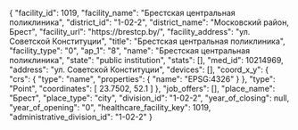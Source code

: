 {
    "facility_id": 1019,
    "facility_name": "Брестская центральная поликлиника",
    "district_id": "1-02-2",
    "district_name": "Московский район, Брест",
    "facility_url": "https:\/\/brestcp.by\/",
    "facility_address": "ул. Советской Конституции",
    "title": "Брестская центральная поликлиника",
    "facility_type": "0",
    "ap_1": "8",
    "name": "Брестская центральная поликлиника",
    "state": "public institution",
    "stats": [],
    "med_id": 10214969,
    "address": "ул. Советской Конституции",
    "devices": [],
    "coord_x_y": {
        "crs": {
            "type": "name",
            "properties": {
                "name": "EPSG:4326"
            }
        },
        "type": "Point",
        "coordinates": [
            23.7502,
            52.1
        ]
    },
    "job_offers": [],
    "place_name": "Брест",
    "place_type": "city",
    "division_id": "1-02-2",
    "year_of_closing": null,
    "year_of_opening": "0",
    "healthcare_facility_key": 1019,
    "administrative_division_id": "1-02-2"
}